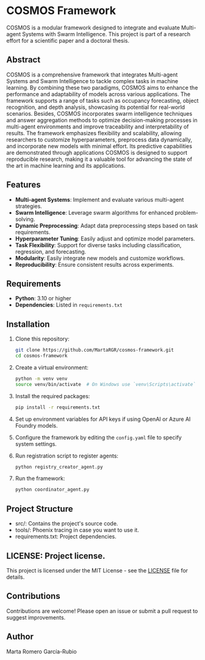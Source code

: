 # COSMOS Framework

COSMOS is a modular framework designed to integrate and evaluate Multi-agent Systems with Swarm Intelligence. This project is part of a research effort for a scientific paper and a doctoral thesis.

## Abstract

COSMOS is a comprehensive framework that integrates Multi-agent Systems and Swarm Intelligence to tackle complex tasks in machine learning. By combining these two paradigms, COSMOS aims to enhance the performance and adaptability of models across various applications. The framework supports a range of tasks such as occupancy forecasting, object recognition, and depth analysis, showcasing its potential for real-world scenarios.
Besides, COSMOS incorporates swarm intelligence techniques and answer aggregation methods to optimize decision-making processes in multi-agent environments and improve traceability and interpretability of results.
The framework emphasizes flexibility and scalability, allowing researchers to customize hyperparameters, preprocess data dynamically, and incorporate new models with minimal effort. Its predictive capabilities are demonstrated through applications  COSMOS is designed to support reproducible research, making it a valuable tool for advancing the state of the art in machine learning and its applications.

## Features
- **Multi-agent Systems**: Implement and evaluate various multi-agent strategies.
- **Swarm Intelligence**: Leverage swarm algorithms for enhanced problem-solving.
- **Dynamic Preprocessing**: Adapt data preprocessing steps based on task requirements.
- **Hyperparameter Tuning**: Easily adjust and optimize model parameters.
- **Task Flexibility**: Support for diverse tasks including classification, regression, and forecasting.
- **Modularity**: Easily integrate new models and customize workflows.
- **Reproducibility**: Ensure consistent results across experiments.

## Requirements

- **Python**: 3.10 or higher
- **Dependencies**: Listed in `requirements.txt`

## Installation

1. Clone this repository:
   ```bash
   git clone https://github.com/MartaRGR/cosmos-framework.git
   cd cosmos-framework
   
2. Create a virtual environment:
    ```bash
    python -m venv venv
    source venv/bin/activate  # On Windows use `venv\Scripts\activate`
    ```
3. Install the required packages:
    ```bash
    pip install -r requirements.txt
    ```
4. Set up environment variables for API keys if using OpenAI or Azure AI Foundry models.

5. Configure the framework by editing the `config.yaml` file to specify system settings.

6. Run registration script to register agents:
    ```bash
    python registry_creator_agent.py
    ```

7. Run the framework:
    ```bash
    python coordinator_agent.py
    ```

## Project Structure
- src/: Contains the project's source code.
- tools/: Phoenix tracing in case you want to use it.
- requirements.txt: Project dependencies.

## LICENSE: Project license.
This project is licensed under the MIT License - see the [LICENSE](./LICENSE) file for details. 

## Contributions
Contributions are welcome! Please open an issue or submit a pull request to suggest improvements.  

## Author
Marta Romero García-Rubio